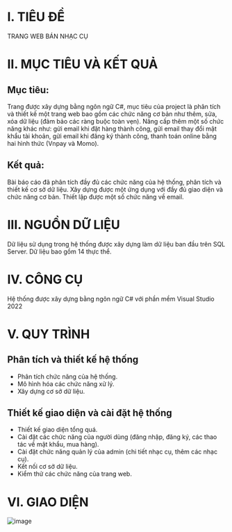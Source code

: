 # I. TIÊU ĐỀ
TRANG WEB BÁN NHẠC CỤ

# II. MỤC TIÊU VÀ KẾT QUẢ
## Mục tiêu:
Trang được xây dựng bằng ngôn ngữ C#, mục tiêu của project là phân tích và thiết kế một trang web bao gồm các chức năng cơ bản như thêm, sửa, xóa dữ liệu (đảm bảo các ràng buộc toàn vẹn).
Nâng cấp thêm một số chức năng khác như: gửi email khi đặt hàng thành công, gửi email thay đổi mật khẩu tài khoản, gửi email khi đăng ký thành công, thanh toán online bằng hai hình thức (Vnpay và Momo).
## Kết quả:
Bài báo cáo đã phân tích đầy đủ các chức năng của hệ thống, phân tích và thiết kế cơ sở dữ liệu.
Xây dựng được một ứng dụng với đầy đủ giao diện và chức năng cơ bản.
Thiết lập được một số chức năng về email.

# III. NGUỒN DỮ LIỆU
Dữ liệu sử dụng trong hệ thống được xây dựng làm dữ liệu ban đầu trên SQL Server.
Dữ liệu bao gồm 14 thực thể.

# IV. CÔNG CỤ
Hệ thống được xây dựng bằng ngôn ngữ C# với phần mềm Visual Studio 2022

# V. QUY TRÌNH
## Phân tích và thiết kế hệ thống
- Phân tích chức năng của hệ thống.
- Mô hình hóa các chức năng xử lý.
- Xây dựng cơ sở dữ liệu.

## Thiết kế giao diện và cài đặt hệ thống
- Thiết kế giao diện tổng quá.
- Cài đặt các chức năng của người dùng (đăng nhập, đăng ký, các thao tác về mật khẩu, mua hàng).
- Cài đặt chức năng quản lý của admin (chi tiết nhạc cụ, thêm các nhạc cụ).
- Kết nối cơ sở dữ liệu.
- Kiểm thử các chức năng của trang web.

# VI. GIAO DIỆN

![image](https://github.com/user-attachments/assets/ac9125ef-e872-4744-bf5d-cc36c1d1b7e4)

